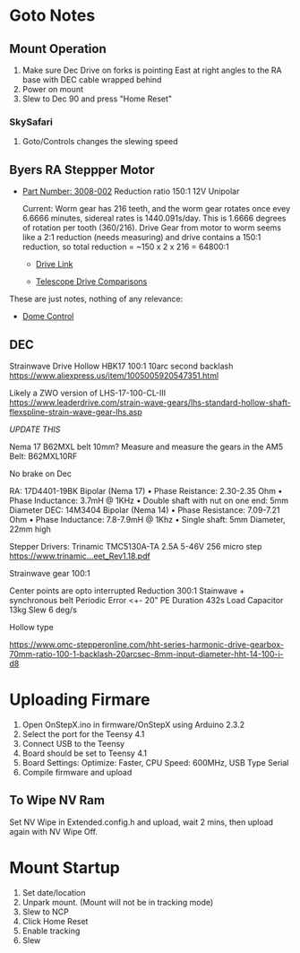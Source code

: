 # Goto Notes

## Mount Operation

1. Make sure Dec Drive on forks is pointing East at right angles to the RA base with DEC cable wrapped behind
2. Power on mount
3. Slew to Dec 90 and press "Home Reset"

### SkySafari


1. Goto/Controls changes the slewing speed

## Byers RA Steppper Motor

* [Part Number: 3008-002](https://www.hurst-motors.com/asabsgeared.html)  Reduction ratio 150:1 12V Unipolar
	
	Current: Worm gear has 216 teeth, and the worm gear rotates once evey 6.6666 minutes, sidereal rates is 1440.091s/day.  This is 1.6666 degrees of rotation per tooth (360/216).
	Drive Gear from motor to worm seems like a 2:1 reduction (needs measuring) and drive contains a 150:1 reduction, so total reduction = ~150 x 2 x 216 = 64800:1
		
	* [Drive Link](https://www.cloudynights.com/topic/285415-byers-c14-starmaster-drive-retrofit/)

	* [Telescope Drive Comparisons](https://www.dfmengineering.com/news_telescope_gearing.html)


These are just notes, nothing of any relevance:

* [Dome Control](https://stargazerslounge.com/topic/407704-control-of-dome-to-keep-telescope-in-centre-of-slot/)

## DEC

Strainwave Drive Hollow HBK17 100:1 10arc second backlash
https://www.aliexpress.us/item/1005005920547351.html

Likely a ZWO version of LHS-17-100-CL-III
https://www.leaderdrive.com/strain-wave-gears/lhs-standard-hollow-shaft-flexspline-strain-wave-gear-lhs.asp

*UPDATE THIS*

Nema 17
B62MXL belt 10mm?  Measure and measure the gears in the AM5
Belt:  B62MXL10RF

No brake on Dec

RA: 17D4401-19BK Bipolar (Nema 17)
    • Phase Reistance: 2.30-2.35 Ohm
    • Phase Inductance: 3.7mH @ 1KHz
    • Double shaft with nut on one end: 5mm Diameter
 DEC: 14M3404 Bipolar (Nema 14)
    • Phase Resistance: 7.09-7.21 Ohm
    • Phase Inductance: 7.8-7.9mH @ 1Khz
    • Single shaft: 5mm Diameter, 22mm high

Stepper Drivers: Trinamic TMC5130A-TA 2.5A 5-46V 256 micro step https://www.trinamic...eet_Rev1.18.pdf

Strainwave gear 100:1

Center points are opto interrupted
Reduction 300:1   Stainwave + synchronous belt
Periodic Error <+- 20”
PE Duration 432s
Load Capacitor 13kg
Slew 6 deg/s

Hollow type

https://www.omc-stepperonline.com/hht-series-harmonic-drive-gearbox-70mm-ratio-100-1-backlash-20arcsec-8mm-input-diameter-hht-14-100-i-d8

# Uploading Firmare

1. Open OnStepX.ino in firmware/OnStepX using Arduino 2.3.2
2. Select the port for the Teensy 4.1
3. Connect USB to the Teensy
4. Board should be set to Teensy 4.1
5. Board Settings: Optimize: Faster, CPU Speed: 600MHz, USB Type Serial
6. Compile firmware and upload

## To Wipe NV Ram

Set NV Wipe in Extended.config.h and upload, wait 2 mins, then upload again with NV Wipe Off.

# Mount Startup

1. Set date/location
2. Unpark mount.  (Mount will not be in tracking mode)
3. Slew to NCP
4. Click Home Reset
5. Enable tracking
6. Slew

